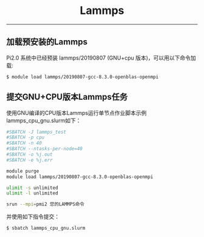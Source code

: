 # <center>Lammps</center> 

-----

## 加载预安装的Lammps

Pi2.0 系统中已经预装 lammps/20190807 (GNU+cpu 版本)，可以用以下命令加载: 

```
$ module load lammps/20190807-gcc-8.3.0-openblas-openmpi
```

## 提交GNU+CPU版本Lammps任务

使用GNU编译的CPU版本Lammps运行单节点作业脚本示例lammps_cpu_gnu.slurm如下：


```bash
#SBATCH -J lammps_test
#SBATCH -p cpu
#SBATCH -n 40
#SBATCH --ntasks-per-node=40
#SBATCH -o %j.out
#SBATCH -e %j.err

module purge
module load lammps/20190807-gcc-8.3.0-openblas-openmpi

ulimit -s unlimited
ulimit -l unlimited

srun --mpi=pmi2 您的LAMMPS命令
```

并使用如下指令提交：

```bash
$ sbatch lammps_cpu_gnu.slurm
```